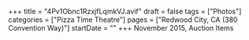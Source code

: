 +++
title = "4Pv1Obnc1RzxjfLqmkVJ.avif"
draft = false
tags = ["Photos"]
categories = ["Pizza Time Theatre"]
pages = ["Redwood City, CA (380 Convention Way)"]
startDate = ""
+++
November 2015, Auction Items

